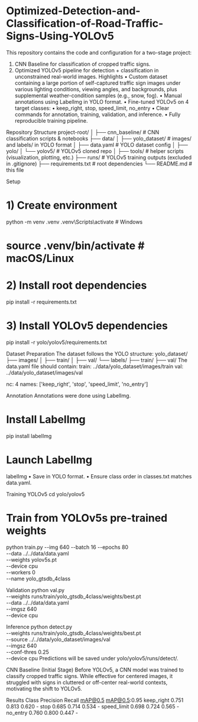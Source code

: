 # Optimized-Detection-and-Classification-of-Road-Traffic-Signs-Using-YOLOv5
 This repository contains the code and configuration for a two-stage project:
1.	CNN Baseline for classification of cropped traffic signs.
2.	Optimized YOLOv5 pipeline for detection + classification in unconstrained real-world images.
Highlights
•	Custom dataset containing a large portion of self-captured traffic sign images under various lighting conditions, viewing angles, and backgrounds, plus supplemental weather-condition samples (e.g., snow, fog).
•	Manual annotations using LabelImg in YOLO format.
•	Fine-tuned YOLOv5 on 4 target classes:
•	keep_right, stop, speed_limit, no_entry
•	Clear commands for annotation, training, validation, and inference.
•	Fully reproducible training pipeline.

Repository Structure
project-root/
│
├── cnn_baseline/           # CNN classification scripts & notebooks
├── data/
│   ├── yolo_dataset/       # images/ and labels/ in YOLO format
│   ├── data.yaml           # YOLO dataset config
│
├── yolo/
│   └── yolov5/             # YOLOv5 cloned repo
│
├── tools/                  # helper scripts (visualization, plotting, etc.)
├── runs/                   # YOLOv5 training outputs (excluded in .gitignore)
├── requirements.txt        # root dependencies
└── README.md               # this file

Setup
# 1) Create environment
python -m venv .venv
.venv\Scripts\activate        # Windows
# source .venv/bin/activate   # macOS/Linux

# 2) Install root dependencies
pip install -r requirements.txt

# 3) Install YOLOv5 dependencies
pip install -r yolo/yolov5/requirements.txt

Dataset Preparation
The dataset follows the YOLO structure:
yolo_dataset/
├── images/
│   ├── train/
│   ├── val/
└── labels/
    ├── train/
    ├── val/
The data.yaml file should contain:
train: ../data/yolo_dataset/images/train
val: ../data/yolo_dataset/images/val

nc: 4
names: ['keep_right', 'stop', 'speed_limit', 'no_entry']

Annotation
Annotations were done using LabelImg.
# Install LabelImg
pip install labelImg

# Launch LabelImg
labelImg
•	Save in YOLO format.
•	Ensure class order in classes.txt matches data.yaml.

Training YOLOv5
cd yolo/yolov5

# Train from YOLOv5s pre-trained weights
python train.py --img 640 --batch 16 --epochs 80 \
  --data ../../data/data.yaml \
  --weights yolov5s.pt \
  --device cpu \
  --workers 0 \
  --name yolo_gtsdb_4class


Validation
python val.py \
  --weights runs/train/yolo_gtsdb_4class/weights/best.pt \
  --data ../../data/data.yaml \
  --imgsz 640 \
  --device cpu

Inference
python detect.py \
  --weights runs/train/yolo_gtsdb_4class/weights/best.pt \
  --source ../../data/yolo_dataset/images/val \
  --imgsz 640 \
  --conf-thres 0.25 \
  --device cpu
Predictions will be saved under yolo/yolov5/runs/detect/.

CNN Baseline (Initial Stage)
Before YOLOv5, a CNN model was trained to classify cropped traffic signs. While effective for centered images, it struggled with signs in cluttered or off-center real-world contexts, motivating the shift to YOLOv5.

Results
Class	Precision	Recall	mAP@0.5	mAP@0.5:0.95
keep_right	0.751	0.813	0.620	-
stop	0.685	0.714	0.534	-
speed_limit	0.698	0.724	0.565	-
no_entry	0.760	0.800	0.447	-

